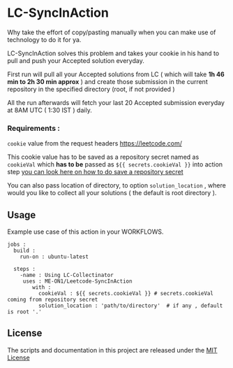 # LC-SyncInAction

Why take the effort of copy/pasting manually when you can make use of technology to do it for ya.

LC-SyncInAction solves this problem and takes your cookie in his hand to pull and push your Accepted solution everyday.

First run will pull all your Accepted solutions from LC ( which will take **1h 46 min to 2h 30 min approx** ) and create those submission in the current repository in the specified directory (root, if not provided )  

All the run afterwards will fetch your last 20 Accepted submission everyday at 8AM UTC ( 1:30 IST ) daily.

### Requirements : 

`cookie` value from the request headers  https://leetcode.com/<your-username> 

This cookie value has to be saved as a repository secret named as `cookieVal` which **has to be** passed as `${{ secrets.cookieVal }}` into action step [you can look here on how to do save a repository secret](https://docs.github.com/en/actions/reference/encrypted-secrets#creating-encrypted-secrets-for-a-repository)

You can also pass location of directory, to option `solution_location` , where would you like to collect all your solutions ( the default is root directory ). 

## Usage

Example use case of this action in your WORKFLOWS.

    jobs : 
      build :
        run-on : ubuntu-latest 

      steps : 
        -name : Using LC-Collectinator
         uses : ME-ON1/Leetcode-SyncInAction
            with :
              cookieVal : ${{ secrets.cookieVal }} # secrets.cookieVal coming from repository secret    
              solution_location : 'path/to/directory'  # if any , default is root '.'


## License

The scripts and documentation in this project are released under the [MIT License]()
  
  
